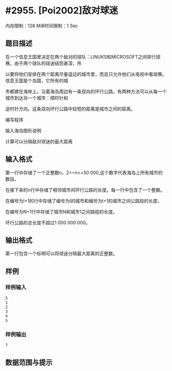 # #2955. [Poi2002]敌对球迷

内存限制：128 MiB时间限制：1 Sec

## 题目描述

在一个信息王国里决定在两个敌对的球队：LINUKS和MICROSOFT之间举行球赛。由于两个球队的球迷结怨甚深，所

以要将他们安排在两个距离尽量遥远的城市里，而且只允许他们从电视中看球赛。信息王国是个岛国，它所有的城

市都建在海岸上。沿着海岛周边有一条双向的环行公路。有两种方法可以从每一个城市到达另一个城市：顺时针和

逆时针方向。这条双向环行公路中较短的距离是城市之间的距离。

编写程序

输入海岛图形说明

计算可以分隔敌对球迷的最大距离

## 输入格式

第一行中存储了一个正整数n，2<=n<=50 000,这个数字代表海岛上所有城市的数目。

在接下来的n行中存储了相邻城市间环行公路的长度。每一行中包含了一个整数。

在编号为I+1的行中存储了编号为I的城市和编号为I+1的城市之间公路段的长度，

在编号为N+1行中存储了城市N和城市1之间路程的长度。

环行公路的总长度不超过1 000 000 000。

## 输出格式

第一行包含一个标明可以将球迷分隔最大距离的正整数。

## 样例

### 样例输入

    
    5
    1
    2
    3
    4
    5
    

### 样例输出

    
    7
    

## 数据范围与提示
